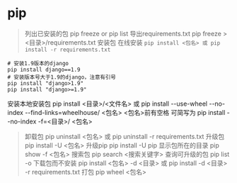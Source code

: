
# pip
> 列出已安装的包  pip freeze or pip list
> 导出requirements.txt  pip freeze > <目录>/requirements.txt
> 安装包
在线安装 `pip install <包名> 或 pip install -r requirements.txt`
```
# 安装1.9版本的django
pip install django==1.9
# 安装版本号大于1.9的django，注意有引号
pip install "django>1.9"
pip install "django>=1.9"
```

安装本地安装包
pip install <目录>/<文件名> 或 pip install --use-wheel --no-index --find-links=wheelhouse/ <包名>
<包名>前有空格
可简写为  pip install --no-index -f=<目录>/ <包名>

> 卸载包  pip uninstall <包名> 或 pip uninstall -r requirements.txt
> 升级包  pip install -U <包名>
> 升级pip pip install -U pip
> 显示包所在的目录  pip show -f <包名>
> 搜索包  pip search <搜索关键字>
> 查询可升级的包 pip list -o
> 下载包而不安装  pip install <包名> -d <目录> 或 pip install -d <目录> -r requirements.txt
> 打包  pip wheel <包名>
